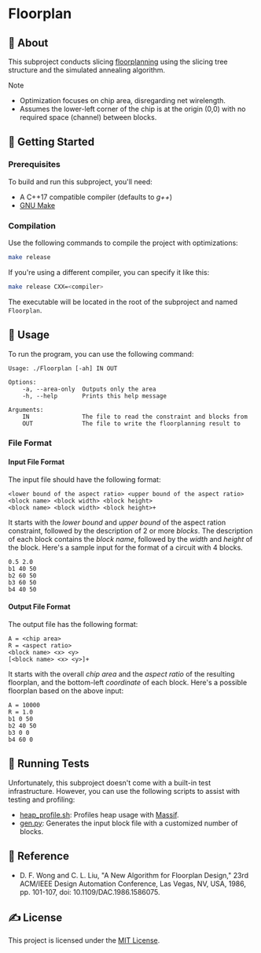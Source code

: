 # Floorplan

## 🧐 About

This subproject conducts slicing [floorplanning](https://en.wikipedia.org/wiki/Floorplan_(microelectronics)#Sliceable_floorplans) using the slicing tree structure and the simulated annealing algorithm.

> [!note]
> - Optimization focuses on chip area, disregarding net wirelength.
> - Assumes the lower-left corner of the chip is at the origin (0,0) with no required space (channel) between blocks.

## 🏁 Getting Started

### Prerequisites

To build and run this subproject, you'll need:

- A C++17 compatible compiler (defaults to _g++_)
- [GNU Make](https://www.gnu.org/software/make/)

### Compilation

Use the following commands to compile the project with optimizations:

```sh
make release
```

If you're using a different compiler, you can specify it like this:

```sh
make release CXX=<compiler>
```

The executable will be located in the root of the subproject and named `Floorplan`.

## 🎈 Usage

To run the program, you can use the following command:

```
Usage: ./Floorplan [-ah] IN OUT

Options:
    -a, --area-only  Outputs only the area
    -h, --help       Prints this help message

Arguments:
    IN               The file to read the constraint and blocks from
    OUT              The file to write the floorplanning result to
```

### File Format

#### Input File Format

The input file should have the following format:

```
<lower bound of the aspect ratio> <upper bound of the aspect ratio>
<block name> <block width> <block height>
<block name> <block width> <block height>+
```

It starts with the _lower bound_ and _upper bound_ of the aspect ration constraint, followed by the description of 2 or more _blocks_. The description of each block contains the _block name_, followed by the _width_ and _height_ of the block.
Here's a sample input for the format of a circuit with 4 blocks.

```
0.5 2.0
b1 40 50
b2 60 50
b3 60 50
b4 40 50
```

#### Output File Format

The output file has the following format:

```
A = <chip area>
R = <aspect ratio>
<block name> <x> <y>
[<block name> <x> <y>]+
```

It starts with the overall _chip area_ and the _aspect ratio_ of the
resulting floorplan, and the bottom-left _coordinate_ of each block.
Here's a possible floorplan based on the above input:

```
A = 10000
R = 1.0
b1 0 50
b2 40 50
b3 0 0
b4 60 0
```

## 🔧 Running Tests

Unfortunately, this subproject doesn't come with a built-in test infrastructure. However, you can use the following scripts to assist with testing and profiling:

- [heap_profile.sh](./test/heap_profile.sh): Profiles heap usage with [Massif](https://valgrind.org/docs/manual/ms-manual.html).
- [gen.py](./test/gen.py): Generates the input block file with a customized number of blocks.

## 🎉 Reference

- D. F. Wong and C. L. Liu, "A New Algorithm for Floorplan Design," 23rd ACM/IEEE Design Automation Conference, Las Vegas, NV, USA, 1986, pp. 101-107, doi: 10.1109/DAC.1986.1586075.

## ✍️ License

This project is licensed under the [MIT License](./LICENSE).
